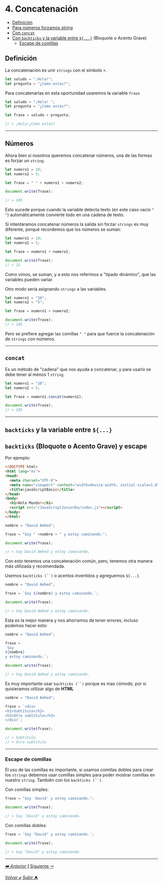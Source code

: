 # 4. Concatenación

- [Definición](#definición)
- [Para números forzamos string](#números "Para forzar números \" \" + 10 + 5")
- [Con `concat`](#concat)
- [Con `backticks` y la variable entre ``${...}``](#backticks-y-la-variable-entre) (Bloquote o Acento Grave)
    - [Escape de comillas](#escape-de-comillas)

## Definición

La concatenación es unir `strings` con el símbolo `+`.

```js
let saludo = "¡Hola!";
let pregunta = "¿Como estas?";
```
Para concatenarlas en esta oportunidad usaremos la variable ``frase``

```js
let saludo = "¡Hola! ";
let pregunta = "¿Como estás?";

let frase = saludo + pregunta;

// > ¡Hola!¿Como estas?
```
---

## Números

Ahora bien si nosotros queremos concatenar números, una de las formas es forzar un `string`:

```js
let numero1 = 10;
let numero2 = 5;

let frase = " " + numero1 + numero2;

document.write(frase);

// > 105
```
Esto sucede porque cuando la variable detecta texto (en este caso vacío `" "`) automáticamente convierte todo en una cadena de texto.

Si intentáramos concatenar números la salida sin forzar `strings` es muy diferente, porque recordemos que los números se suman:

```js
let numero1 = 10;
let numero2 = 5;

let frase = numero1 + numero2;

document.write(frase);
// > 15
```
Como vimos, se suman, y a esto nos referimos a "tipado dinámico", que las variables pueden variar.

Otro modo sería asignando `strings` a las variables.

```js
let numero1 = "10";
let numero2 = "5";

let frase = numero1 + numero2;

document.write(frase);
// > 105
```
Pero se prefiere agregar las comillas ``" "`` para que fuerce la concatenación de `strings` con números.

---

## **`concat`**

Es un método de "cadena" que nos ayuda a concatenar, y para usarlo se debe tener al menos 1 ``string``.

```js
let numero1 = "10";
let numero2 = 5;

let frase = numero1.concat(numero2);

document.write(frase);
// > 105
```

---

## **`backticks`** y la variable entre **``${...}``**

## `backticks` (Bloquote o Acento Grave) y escape

Por ejemplo:

```html
<!DOCTYPE html>
<html lang="es">
<head>
  <meta charset="UTF-8">
  <meta name="viewport" content="width=device-width, initial-scale=1.0">
  <title>javaScriptBasic</title>
</head>
<body>
  <h1>Hola Mundo!</h1>
  <script src="/JavaScriptJuniorDa/index.js"></script>
</body>
</html>
```

```js
nombre = "David Amhed";

frase = "Soy " +nombre + " y estoy caminando.";

document.write(frase);

// > Soy David Amhed y estoy caminando.
```
Con esto tenemos una concatenación común, pero, tenemos otra manera más utilizada y recomendada.

Usemos `backticks (``)` o acentos invertidos y agreguemos `${...}`.

```js
nombre = "David Amhed";

frase = `Soy ${nombre} y estoy caminando.`;

document.write(frase);

// > Soy David Amhed y estoy caminando.
```
Esta es la mejor manera y nos ahorramos de tener errores, incluso podemos hacer esto:

```js
nombre = "David Amhed";

frase = 
`Soy 
${nombre}
y estoy caminando.`;

document.write(frase);

// > Soy David Amhed y estoy caminando.
```
Es muy importante usar `backticks (``)` porque es mas cómodo, por si quisieramos utilizar algo de **HTML**

```js
nombre = "David Amhed";

frase = `<div>
<h2>Subtítulo</h2>
<h3>Otro subtítulo</h3>
</div>`;

document.write(frase);

// > Subtítulo
// > Otro subtítulo
```
---

### **Escape de comillas**

El uso de las comillas es importante, si usamos comillas dobles para crear los `strings` debemos usar comillas simples para poder mostrar comillas en nuestro `string`. También con los `backticks (``)`.

Con comillas simples:
```js
frase = "Soy 'David' y estoy caminando.";

document.write(frase);

// > Soy 'David' y estoy caminando.
```
Con comillas dobles:
```js
frase = 'Soy "David" y estoy caminando.';

document.write(frase);

// > Soy "David" y estoy caminando.
```
---

[**&#11176;** *Anterior* &#11007;](/JavaScriptJuniorDa/03operadores.md "Prompt") 
[Siguiente **&#129042;**](/JavaScriptJuniorDa/0 "Concatenación")

[*Volver* **&ldca;**](/JavaScriptJuniorDa/README.md "Regresar a página Principal") 
[*Subir* **&#11165;**](#4-concatenación "Ir al título")